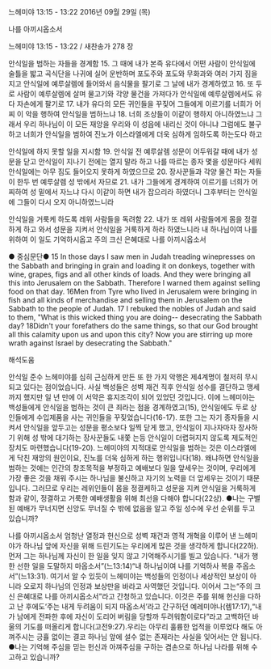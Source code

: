 느헤미야 13:15 - 13:22 
2016년 09월 29일 (목)

나를 아끼시옵소서



느헤미야 13:15 - 13:22 / 새찬송가 278 장


안식일을 범하는 자들을 경계함
15. 그 때에 내가 본즉 유다에서 어떤 사람이 안식일에 술틀을 밟고 곡식단을 나귀에 실어 운반하며 포도주와 포도와 무화과와 여러 가지 짐을 지고 안식일에 예루살렘에 들어와서 음식물을 팔기로 그 날에 내가 경계하였고 
16. 또 두로 사람이 예루살렘에 살며 물고기와 각양 물건을 가져다가 안식일에 예루살렘에서도 유다 자손에게 팔기로 
17. 내가 유다의 모든 귀인들을 꾸짖어 그들에게 이르기를 너희가 어찌 이 악을 행하여 안식일을 범하느냐 
18. 너희 조상들이 이같이 행하지 아니하였느냐 그래서 우리 하나님이 이 모든 재앙을 우리와 이 성읍에 내리신 것이 아니냐 그럼에도 불구하고 너희가 안식일을 범하여 진노가 이스라엘에게 더욱 심하게 임하도록 하는도다 하고 

안식일에 하지 못할 일을 지시함
19. 안식일 전 예루살렘 성문이 어두워갈 때에 내가 성문을 닫고 안식일이 지나기 전에는 열지 말라 하고 나를 따르는 종자 몇을 성문마다 세워 안식일에는 아무 짐도 들어오지 못하게 하였으므로 
20. 장사꾼들과 각양 물건 파는 자들이 한두 번 예루살렘 성 밖에서 자므로 
21. 내가 그들에게 경계하여 이르기를 너희가 어찌하여 성 밑에서 자느냐 다시 이같이 하면 내가 잡으리라 하였더니 그후부터는 안식일에 그들이 다시 오지 아니하였느니라 

안식일을 거룩케 하도록 레위 사람들을 독려함
22. 내가 또 레위 사람들에게 몸을 정결하게 하고 와서 성문을 지켜서 안식일을 거룩하게 하라 하였느니라 내 하나님이여 나를 위하여 이 일도 기억하시옵고 주의 크신 은혜대로 나를 아끼시옵소서 

● 중심문단● 15 In those days I saw men in Judah treading winepresses on the Sabbath and bringing in grain and loading it on donkeys, together with wine, grapes, figs and all other kinds of loads. And they were bringing all this into Jerusalem on the Sabbath. Therefore I warned them against selling food on that day. 16Men from Tyre who lived in Jerusalem were bringing in fish and all kinds of merchandise and selling them in Jerusalem on the Sabbath to the people of Judah. 17 I rebuked the nobles of Judah and said to them, "What is this wicked thing you are doing-- desecrating the Sabbath day? 18Didn't your forefathers do the same things, so that our God brought all this calamity upon us and upon this city? Now you are stirring up more wrath against Israel by desecrating the Sabbath."

해석도움





안식일 준수
느헤미야를 심히 근심하게 만든 또 한 가지 악행은 제4계명이 철저히 무시되고 있다는 점이었습니다. 사실 백성들은 성벽 재건 직후 안식일 성수를 결단하고 맹세까지 했지만 일 년 만에 이 서약은 휴지조각이 되어 있었던 것입니다. 이에 느헤미야는 백성들에게 안식일을 범하는 것이 큰 죄라는 점을 경계하였고(15), 안식일에도 두로 상인들에게 수입제품을 사는 귀인들을 꾸짖었습니다(16-17). 또한 그는 자기 종자들을 시켜서 안식일을 앞두고는 성문을 평소보다 일찍 닫게 했고, 안식일이 지나자마자 장사하기 위해 성 밖에 대기하는 장사꾼들도 내쫓 는등 안식일이 더렵혀지지 않도록 제도적인 장치도 마련했습니다(19-20). 느헤미야의 지적대로 안식일을 범하는 것은 이스라엘에게 닥친 재앙의 원인이요, 진노를 더욱 심하게 하는 행위입니다(18). 왜냐하면 안식일을 범하는 것에는 인간의 창조목적을 부정하고 예배보다 일을 앞세우는 것이며, 우리에게 가장 좋은 것을 채워 주시는 하나님을 불신하고 자기의 노력을 더 앞세우는 것이기 때문입니다. 그러므로 우리는 레위인들이 몸을 정결케하고 성문을 지켜 안식일을 거룩하게 함과 같이, 정결하고 거룩한 예배생활을 위해 최선을 다해야 합니다(22상).
●나는 구별된 예배가 무너지면 신앙도 무너질 수 밖에 없음을 알고 주일 성수에 우선 순위를 두고 있습니까?

나를 아끼시옵소서
엄청난 열정과 헌신으로 성벽 재건과 영적 개혁을 이루어 낸 느헤미야가 하나님 앞에 자신을 위해 드린기도는 우리에게 많은 것을 생각하게 합니다(22하).먼저 그는 하나님께 자신이 한 일을 잊지 않고 기억해주시기를 빌고 있습니다. “내가 행한 선한 일을 도말하지 마옵소서”(느13:14)“내 하나님이여 나를 기억하사 복을 주옵소서”(느13:31). 여기서 알 수 있듯이 느헤미야는 백성들의 인정이나 세상적인 보상이 아니라 오로지 하나님의 인정과 보상만을 바라고 사역했던 것입니다. 이어서 그는“주의 크신 은혜대로 나를 아끼시옵소서”라고 간청하고 있습니다. 이것은 주를 위해 헌신을 다하고 난 후에도‘주는 내게 두려움이 되지 마옵소서’라고 간구하던 예레미야나(렘17:17),“내가 남에게 전파한 후에 자신이 도리어 버림을 당할까 두려워함이로다”라고 고백하던 바울의 기도를 떠올리게 합니다(고전9:27).우리는 아무리 훌륭한 업적을 이루었다 해도 아껴주시는 긍휼 없이는 결코 하나님 앞에 설수 없는 존재라는 사실을 잊어서는 안 됩니다.
●나는 기억해 주심을 믿는 헌신과 아껴주심을 구하는 겸손으로 하나님 나라를 위해 수고하고 있습니까?